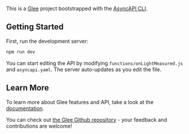 This is a [Glee](https://github.com/asyncapi/glee) project bootstrapped with the [AsyncAPI CLI](https://github.com/asyncapi/cli).

## Getting Started

First, run the development server:

```bash
npm run dev
```

You can start editing the API by modifying `functions/onLightMeasured.js` and `asyncapi.yaml`. The server auto-updates as you edit the file.

## Learn More

To learn more about Glee features and API, take a look at the [documentation](https://github.com/asyncapi/glee/tree/master/docs).

You can check out [the Glee Github repository](https://github.com/asyncapi/glee/) - your feedback and contributions are welcome!
